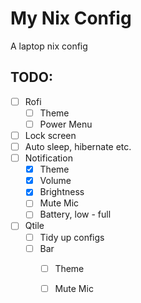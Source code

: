 # My Nix Config
A laptop nix config

## TODO:
- [ ]  Rofi
    - [ ]  Theme
    - [ ]  Power Menu
- [ ] Lock screen
- [ ] Auto sleep, hibernate etc.
- [ ] Notification
    - [x] Theme 
    - [x] Volume
    - [x] Brightness
    - [ ] Mute Mic
    - [ ] Battery, low - full
- [ ] Qtile
    - [ ] Tidy up configs
    - [ ] Bar 
        - [ ] Theme
        - [ ] Mute Mic



